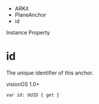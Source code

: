 

- ARKit
- PlaneAnchor
-  id 

Instance Property

# id

The unique identifier of this anchor.

visionOS 1.0+

``` source
var id: UUID { get }
```

